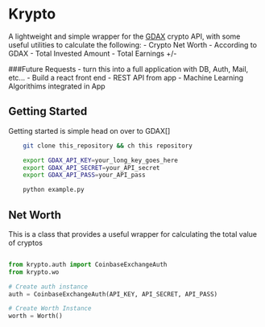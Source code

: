 # Krypto

A lightweight and simple wrapper for the [GDAX](https://www.gdax.com) crypto API, with some useful utilities to calculate the following:
    - Crypto Net Worth
        - According to GDAX
    - Total Invested Amount
    - Total Earnings +/-

###Future Requests
    - turn this into a full application with DB, Auth, Mail, etc...
    - Build a react front end 
    - REST API from app
    - Machine Learning Algorithims integrated in App

## Getting Started
Getting started is simple head on over to GDAX[]

```bash
    git clone this_repository && ch this repository

    export GDAX_API_KEY=your_long_key_goes_here
    export GDAX_API_SECRET=your_API_secret
    export GDAX_API_PASS=your_API_pass

    python example.py

```

## Net Worth
This is a class that provides a useful wrapper for calculating the total value of cryptos

```python

from krypto.auth import CoinbaseExchangeAuth
from krypto.wo

# Create auth instance
auth = CoinbaseExchangeAuth(API_KEY, API_SECRET, API_PASS)

# Create Worth Instance
worth = Worth()

```


